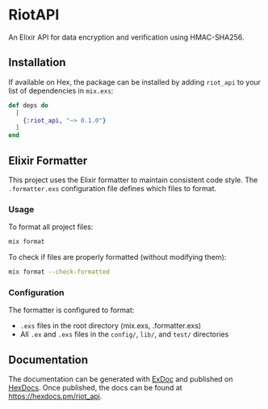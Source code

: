 # RiotAPI

An Elixir API for data encryption and verification using HMAC-SHA256.

## Installation

If available on Hex, the package can be installed by adding `riot_api` to your list of dependencies in `mix.exs`:

```elixir
def deps do
  [
    {:riot_api, "~> 0.1.0"}
  ]
end
```

## Elixir Formatter

This project uses the Elixir formatter to maintain consistent code style. The `.formatter.exs` configuration file defines which files to format.

### Usage

To format all project files:

```bash
mix format
```

To check if files are properly formatted (without modifying them):

```bash
mix format --check-formatted
```

### Configuration

The formatter is configured to format:
- `.exs` files in the root directory (mix.exs, .formatter.exs)
- All `.ex` and `.exs` files in the `config/`, `lib/`, and `test/` directories

## Documentation

The documentation can be generated with [ExDoc](https://github.com/elixir-lang/ex_doc)
and published on [HexDocs](https://hexdocs.pm). Once published, the docs can
be found at <https://hexdocs.pm/riot_api>.

